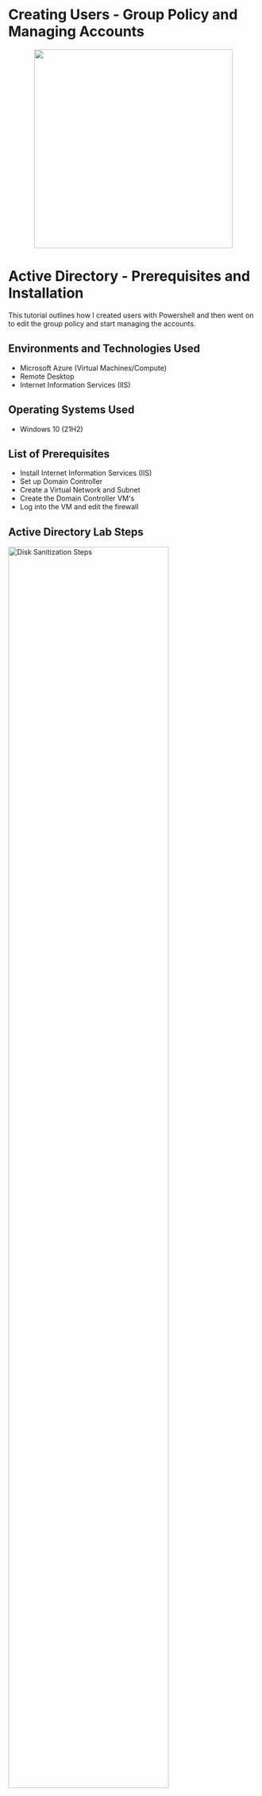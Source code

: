 # Creating Users - Group Policy and Managing Accounts
<p align="center">
<img src="https://i.imgur.com/g4LY2yK.png" width="400"/> 
</p>

<h1>Active Directory - Prerequisites and Installation</h1>
This tutorial outlines how I created users with Powershell and then went on to edit the group policy and start managing the accounts.<br />

<h2>Environments and Technologies Used</h2>

- Microsoft Azure (Virtual Machines/Compute)
- Remote Desktop
- Internet Information Services (IIS)

<h2>Operating Systems Used </h2>

- Windows 10</b> (21H2)

<h2>List of Prerequisites</h2>

- Install Internet Information Services (IIS)
- Set up Domain Controller
- Create a Virtual Network and Subnet
- Create the Domain Controller VM's
- Log into the VM and edit the firewall

<h2>Active Directory Lab Steps</h2>

<p>
<img src="https://i.imgur.com/HtCQdID.png" height="80%" width="80%" alt="Disk Sanitization Steps"/>
</p>
<p>
In this image we have our code entered into Powershell that has given it orders to start generating all these different users we will be interacting with throughout the exercise.
</p>
<br />

<p>
<img src="https://i.imgur.com/UBEU4wf.png" height="80%" width="80%" alt="Disk Sanitization Steps"/>
</p>
<p>
Here we can see in the code that all users passwords will be the same for now "Password1". This makes it easy for us to log in by simply using their username, after that we can go and edit their accounts or make changes from the admin account.
</p>
<br />

<p>
<img src="https://i.imgur.com/0sjkCpQ.png" height="80%" width="80%" alt="Disk Sanitization Steps"/>
</p>
<p>
gddtchDGCHG  CE
